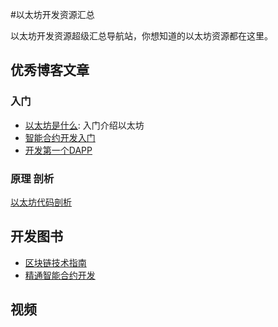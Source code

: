 #以太坊开发资源汇总

以太坊开发资源超级汇总导航站，你想知道的以太坊资源都在这里。


## 优秀博客文章

### 入门
* [以太坊是什么](https://learnblockchain.cn/2017/11/20/whatiseth/): 入门介绍以太坊
* [智能合约开发入门](https://learnblockchain.cn/2017/11/24/init-env/)
* [开发第一个DAPP](https://learnblockchain.cn/2018/01/12/first-dapp/)


### 原理 剖析

[以太坊代码剖析](https://ethfans.org/topics/227)

## 开发图书

* [区块链技术指南](http://book.8btc.com/books/6/blockchain_guide/_book/)
* [精通智能合约开发](http://edu.upchain.pro/book.html)

## 视频

[](https://www.youtube.com/watch?v=t3wM5903ty0)



